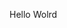Hello Wolrd





















































































































































































































































































































































































































































































































































































































































































































































































































































































































































































































































































































































































































































































































































































































































































































































































































































































































































































































































































































































































































































































































































































































































































































































































































































































































































































































































































































































































































































































































































































































































































































































































































































































































































































































































































































































































































































































































































































































































































































































































































































































































































































































































































































































































































































































































































































































































































































































































































































































































